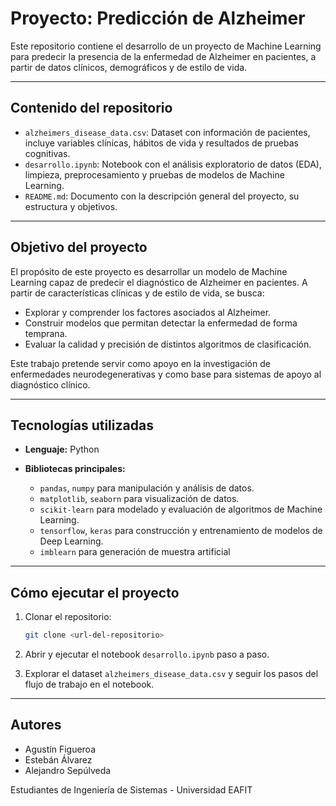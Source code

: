 # Proyecto: Predicción de Alzheimer

Este repositorio contiene el desarrollo de un proyecto de Machine Learning para predecir la presencia de la enfermedad de Alzheimer en pacientes, a partir de datos clínicos, demográficos y de estilo de vida.

---

## Contenido del repositorio

* `alzheimers_disease_data.csv`: Dataset con información de pacientes, incluye variables clínicas, hábitos de vida y resultados de pruebas cognitivas.
* `desarrollo.ipynb`: Notebook con el análisis exploratorio de datos (EDA), limpieza, preprocesamiento y pruebas  de modelos de Machine Learning.
* `README.md`: Documento con la descripción general del proyecto, su estructura y objetivos.

---

## Objetivo del proyecto

El propósito de este proyecto es desarrollar un modelo de Machine Learning capaz de predecir el diagnóstico de Alzheimer en pacientes. A partir de características clínicas y de estilo de vida, se busca:

* Explorar y comprender los factores asociados al Alzheimer.
* Construir modelos que permitan detectar la enfermedad de forma temprana.
* Evaluar la calidad y precisión de distintos algoritmos de clasificación.

Este trabajo pretende servir como apoyo en la investigación de enfermedades neurodegenerativas y como base para sistemas de apoyo al diagnóstico clínico.

---

## Tecnologías utilizadas

* **Lenguaje:** Python
* **Bibliotecas principales:**

  * `pandas`, `numpy` para manipulación y análisis de datos.
  * `matplotlib`, `seaborn` para visualización de datos.
  * `scikit-learn` para modelado y evaluación de algoritmos de Machine Learning.
  * `tensorflow`, `keras` para construcción y entrenamiento de modelos de Deep Learning.
  * `imblearn` para generación de muestra artificial

---

## Cómo ejecutar el proyecto

1. Clonar el repositorio:

   ```bash
   git clone <url-del-repositorio>
   ```
2. Abrir y ejecutar el notebook `desarrollo.ipynb` paso a paso.
3. Explorar el dataset `alzheimers_disease_data.csv` y seguir los pasos del flujo de trabajo en el notebook.

---

## Autores

 * Agustín Figueroa
 * Estebán Álvarez
 * Alejandro Sepúlveda

Estudiantes de Ingeniería de Sistemas - Universidad EAFIT
